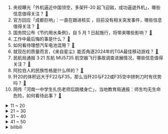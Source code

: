 1. 央视曝光「外机逼近中国领空，多架歼-20 起飞迎敌，成功逼退外机」，哪些信息值得关注？ [:link:](https://www.zhihu.com/question/649335229)
2. 官方回应「成都巨响」：一直在跟进核实 ，目前没有相关突发事件，哪些信息值得关注？ [:link:](https://www.zhihu.com/question/649356543)
3. 国务院公布《节约用水条例》，自 5 月 1 日起施行，将带来哪些影响？ [:link:](https://www.zhihu.com/question/649363521)
4. 工作中最后悔的事是什么？ [:link:](https://www.zhihu.com/question/648449464)
5. 如何看待理想汽车电池混用？ [:link:](https://www.zhihu.com/question/649297566)
6. 就现在的质量而言，《来自星尘》能否角逐2024年的TGA最佳移动游戏？ [:link:](https://www.zhihu.com/question/646018457)
7. 民航局通报 3·21 东航 MU5735 航空器飞行事故调查进展情况，哪些信息值得关注？ [:link:](https://www.zhihu.com/question/649377962)
8. 阿拉伯人的民族性格是什么样的？ [:link:](https://www.zhihu.com/question/647810866)
9. 歼20的体积远大于F22与F35，那么当歼20与F22或F35空中拼刺刀时有优势吗？ [:link:](https://www.zhihu.com/question/389267455)
10. 网传「河南一中学生扎伤老师后跳楼身亡」，当地教育局通报：师生均无生命危险，如何看待此事？ [:link:](https://www.zhihu.com/question/649161712)
<details>
<summary>11 ~ 20</summary>

11. 邯郸被害初中生父亲发声，「可能错失了孩子的求救信号」，孩子的哪些表现可能是求救信号？家长如何及早介入？ [:link:](https://www.zhihu.com/question/649350103)
12. 如何评价大S首次回应和前夫汪小菲离婚事件？并指责汪小菲婚内出轨和十年婚姻造成2死一伤？ [:link:](https://www.zhihu.com/question/649354807)
13. 经济史：不到1%的人是组织和推动人类社会经济发展的，其他99%的人只是被动的随波逐流者，对此你怎么看？ [:link:](https://www.zhihu.com/question/648745823)
14. 如何看待胖东来招聘启事爆火？对你有哪些启发？ [:link:](https://www.zhihu.com/question/649074331)
15. 韩医协表示将团结 14 万医生，敦促尹锡悦下台，事态将会如何发展？会动摇尹锡悦政权吗？ [:link:](https://www.zhihu.com/question/649356724)
16. 阿根廷国家队称梅西因伤无法参加在美国举行的两场友谊赛，如何看待此事？ [:link:](https://www.zhihu.com/question/649162522)
17. 浙江一高校发生汽车撞人事件，致3死16伤，肇事者系该校学生，哪些信息值得关注？ [:link:](https://www.zhihu.com/question/649311982)
18. 卫健委回应南宁一医院实习生烧炭自杀，该医院6天前刚发生规培生自杀，中国医生近日连续多起自杀原因为何？ [:link:](https://www.zhihu.com/question/649357910)
19. 中国机床在国际上大概的地位是什么？ [:link:](https://www.zhihu.com/question/455513991)
20. 动画《数码宝贝》中有哪些冷知识？ [:link:](https://www.zhihu.com/question/408112837)
</details>
<details>
<summary>21 ~ 30</summary>

21. 如何看待山东大学开放校园后校园秩序被严重影响? [:link:](https://www.zhihu.com/question/649094600)
22. 网传南京有中介恶意做空楼盘房价，业主发起「房价保卫战」，对此你怎么看 ？ [:link:](https://www.zhihu.com/question/649212279)
23. 《一人之下》：如果你是三一门的似冲，你怎么做能让左若童再运玄功？ [:link:](https://www.zhihu.com/question/649095799)
24. 有没有好用平价适合学生的护肤品推荐? [:link:](https://www.zhihu.com/question/646091575)
25. SpaceX CFO 透露，星链在 2023 年底实现盈利，今年不会 IPO，如何评价这家公司？ [:link:](https://www.zhihu.com/question/649298241)
26. 网民称豆瓣酱中疑吃出「鼠头」，厂家回应「出现可能性几乎没有」，目前市监部门已经介入，哪些信息值得关注？ [:link:](https://www.zhihu.com/question/649338950)
27. kimi chat大模型的200万长度无损上下文可能是如何做到的？ [:link:](https://www.zhihu.com/question/649192998)
28. 长时间看手机电脑导致「视疲劳」，如何培养正确的用眼习惯？ [:link:](https://www.zhihu.com/question/649333323)
29. 如何评价AWE2024上各家带来的新产品和技术，会给家电圈带来什么样的影响？ [:link:](https://www.zhihu.com/question/648985411)
30. AI 的广泛应用，是否削弱了人们独立思考的能力？如何避免过度依赖 AI 而导致的创新力低下？ [:link:](https://www.zhihu.com/question/649313188)
</details>
<details>
<summary>31 ~ 40</summary>

31. 如何评价泰国？ [:link:](https://www.zhihu.com/question/35582640)
32. 男子打羽毛球被流浪猫绊倒致伤残，投喂者被判赔24万元，如何从法律角度解读？ [:link:](https://www.zhihu.com/question/649182081)
33. 如何快速成为数据分析师？ [:link:](https://www.zhihu.com/question/29265587)
34. SpaceX 总裁表示星舰或在六周内再次发射，如何看待此事？ [:link:](https://www.zhihu.com/question/649267540)
35. 苹果 CEO 库克现身上海，在中国首谈生成式 AI ，释放了什么信号？ AI 将如何改变手机市场？ [:link:](https://www.zhihu.com/question/649357062)
36. 不说地名，说一种动物证明你是哪里人？ [:link:](https://www.zhihu.com/question/649092840)
37. 中国海警舰艇编队 3 月 20 日在我钓鱼岛领海巡航，哪些信息值得关注？ [:link:](https://www.zhihu.com/question/649362317)
38. 腾讯控股公告「计划将 2024 年股份回购规模至少翻倍至超 1000 亿港元」，哪些信息值得关注？ [:link:](https://www.zhihu.com/question/649362432)
39. 在没有物质做基础情况下，讨论休息权都是耍流氓，说实话，双休和工资翻倍二选一，你怎么选？ [:link:](https://www.zhihu.com/question/648215640)
40. 拼多多 2023 年净利润 600 亿元，同比增长 90%，哪些信息值得关注？ [:link:](https://www.zhihu.com/question/649402275)
</details>
<details>
<summary>41 ~ 50</summary>

41. 中国影协表示，应适时优化完善金鸡、百花奖评选机制，会带来哪些影响？ [:link:](https://www.zhihu.com/question/649372388)
42. 国足敲定客战新加坡队 23 人名单，戴伟浚、邓涵文落选，你对这场比赛有哪些期待？ [:link:](https://www.zhihu.com/question/649360453)
43. 2024 年 3 月 21 日是第 24 个世界睡眠日，你的睡眠质量如何？怎样能够拥有好的睡眠？ [:link:](https://www.zhihu.com/question/649410652)
44. 鹊桥二号中继星发射升空，哪些信息值得关注？ [:link:](https://www.zhihu.com/question/649297370)
45. 春天运动减肥还是节食减肥好呢？ [:link:](https://www.zhihu.com/question/649405700)
46. 男生怎么正确护肤呀？ [:link:](https://www.zhihu.com/question/648014526)
47. 苏联之前是不是没有乌克兰这个国家？ [:link:](https://www.zhihu.com/question/649162806)
48. 有哪些心情低落的文案？ [:link:](https://www.zhihu.com/question/648950194)
49. 春天运动有哪些注意事项？ [:link:](https://www.zhihu.com/question/649405300)
50. 有哪些「曾经很常见，现在却被时代淘汰」的饮料？ [:link:](https://www.zhihu.com/question/646455513)
</details><details>
<summary>bilibili</summary>

</details>
